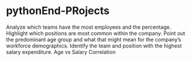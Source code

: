 # pythonEnd-PRojects
Analyze which teams have the most employees and the percentage.
Highlight which positions are most common within the company.
Point out the predominant age group and what that might mean for the company’s workforce demographics.
Identify the team and position with the highest salary expenditure.
Age vs Salary Correlation
